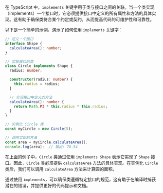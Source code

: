 在 TypeScript 中，`implements` 关键字用于类与接口之间的关联。当一个类实现（implements）一个接口时，它必须提供接口中定义的所有属性和方法的具体实现。这有助于确保类符合某个约定或契约，从而提高代码的可维护性和可靠性。

以下是一个简单的示例，演示了如何使用 `implements` 关键字：

```ts
// 定义一个接口
interface Shape {
  calculateArea(): number;
}

// 实现接口的类
class Circle implements Shape {
  radius: number;

  constructor(radius: number) {
    this.radius = radius;
  }

  // 实现接口中定义的方法
  calculateArea(): number {
    return Math.PI * this.radius * this.radius;
  }
}

// 实例化 Circle 类
const myCircle = new Circle(5);

// 调用实现的方法
const area = myCircle.calculateArea();
console.log(area);  // 输出: 78.54
```

在上面的例子中，`Circle` 类通过使用 `implements Shape` 表示它实现了 `Shape` 接口。因此，`Circle` 类必须提供 `calculateArea` 方法的具体实现。在实例化 `Circle` 类后，我们可以调用 `calculateArea` 方法来计算圆的面积。

通过使用 `implements`，可以确保类遵循特定接口的规范，这有助于在编译时捕获潜在的错误，并提供更好的代码提示和文档。